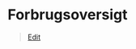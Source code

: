 # Forbrugsoversigt

> [Edit](https://github.com/FMDatahub/Portal/blob/main/docs/Moduler/Energistyring/Forbrugsoversigt.md)
